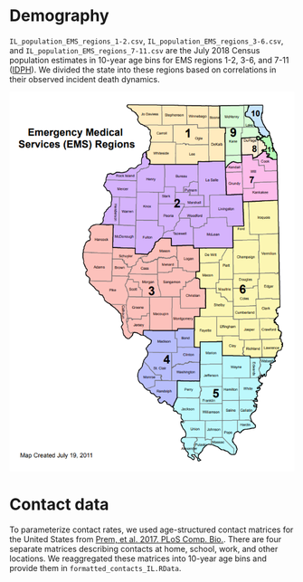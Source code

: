 # Demography
`IL_population_EMS_regions_1-2.csv`, `IL_population_EMS_regions_3-6.csv`, and `IL_population_EMS_regions_7-11.csv` are the July 2018 Census population estimates in 10-year age bins for EMS regions 1-2, 3-6, and 7-11 ([IDPH](https://www.dph.illinois.gov/topics-services/emergency-preparedness-response/ems/preHospData)). We divided the state into these regions based on correlations in their observed incident death dynamics.

![alt text](EMS%20regions%20map.png)


# Contact data
To parameterize contact rates, we used age-structured contact matrices for the United States from [Prem, et al. 2017. PLoS Comp. Bio.](https://journals.plos.org/ploscompbiol/article?id=10.1371/journal.pcbi.1005697). There are four separate matrices describing contacts at home, school, work, and other locations. We reaggregated these matrices into 10-year age bins and provide them in `formatted_contacts_IL.RData`.
